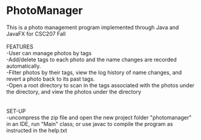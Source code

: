 # PhotoManager
This is a photo management program implemented through Java and JavaFX for CSC207 Fall<br /> <br /> 
FEATURES<br /> 
-User can manage photos by tags<br /> 
-Add/delete tags to each photo and the name changes are recorded automatically. <br /> 
-Filter photos by their tags, view the log history of name changes, and revert a photo back to its past tags. <br /> 
-Open a root directory to scan in the tags associated with the photos under the directory, and view the photos under the directory
<br /><br />  
SET-UP<br /> 
-uncompress the zip file and open the new project folder "photomanager" in an IDE, run "Main" class; or use javac to compile the program as instructed in the help.txt
